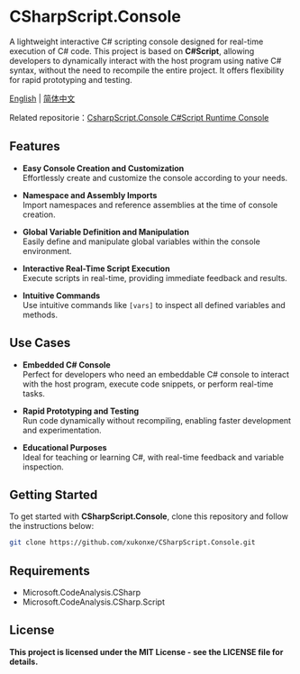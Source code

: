 # CSharpScript.Console

A lightweight interactive C# scripting console designed for real-time execution of C# code. This project is based on **C#Script**, allowing developers to dynamically interact with the host program using native C# syntax, without the need to recompile the entire project. It offers flexibility for rapid prototyping and testing.

[English](README.md) | [简体中文](README.zh.md) 

Related repositorie：[CsharpScript.Console C#Script Runtime Console](https://github.com/xukonxe/CSharpScript.Running)


## Features

- **Easy Console Creation and Customization**  
  Effortlessly create and customize the console according to your needs.
  
- **Namespace and Assembly Imports**  
  Import namespaces and reference assemblies at the time of console creation.
  
- **Global Variable Definition and Manipulation**  
  Easily define and manipulate global variables within the console environment.
  
- **Interactive Real-Time Script Execution**  
  Execute scripts in real-time, providing immediate feedback and results.
  
- **Intuitive Commands**  
  Use intuitive commands like `[vars]` to inspect all defined variables and methods.

## Use Cases

- **Embedded C# Console**  
  Perfect for developers who need an embeddable C# console to interact with the host program, execute code snippets, or perform real-time tasks.

- **Rapid Prototyping and Testing**  
  Run code dynamically without recompiling, enabling faster development and experimentation.

- **Educational Purposes**  
  Ideal for teaching or learning C#, with real-time feedback and variable inspection.

## Getting Started

To get started with **CSharpScript.Console**, clone this repository and follow the instructions below:

```bash
git clone https://github.com/xukonxe/CSharpScript.Console.git
```

## Requirements
- Microsoft.CodeAnalysis.CSharp
- Microsoft.CodeAnalysis.CSharp.Script

## License
**This project is licensed under the MIT License - see the LICENSE file for details.**



